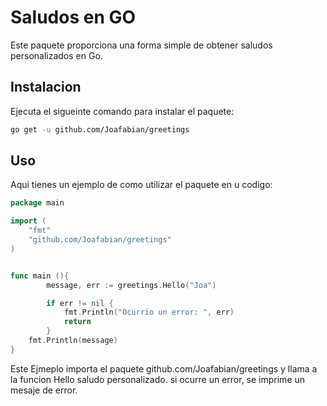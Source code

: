# Saludos en GO

Este paquete proporciona una forma simple de obtener saludos personalizados en Go.

  ## Instalacion
Ejecuta el sigueinte comando para instalar el paquete:
```bash
go get -u github.com/Joafabian/greetings
```

## Uso
Aqui tienes un ejemplo de como utilizar el paquete en u codigo:

```go
package main

import (
    "fmt"
    "github.com/Joafabian/greetings"
)


func main (){
        message, err := greetings.Hello("Joa")

        if err != nil {
            fmt.Println("Ocurrio un error: ", err)
            return
        }
    fmt.Println(message)
}

```
Este Ejmeplo importa el paquete github.com/Joafabian/greetings y llama a la funcion Hello saludo personalizado. si ocurre un error, se imprime un mesaje de error.

